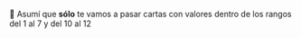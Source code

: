 :memo: Asumí que **sólo** te vamos a pasar cartas con valores dentro de los rangos del 1 al 7 y del 10 al 12